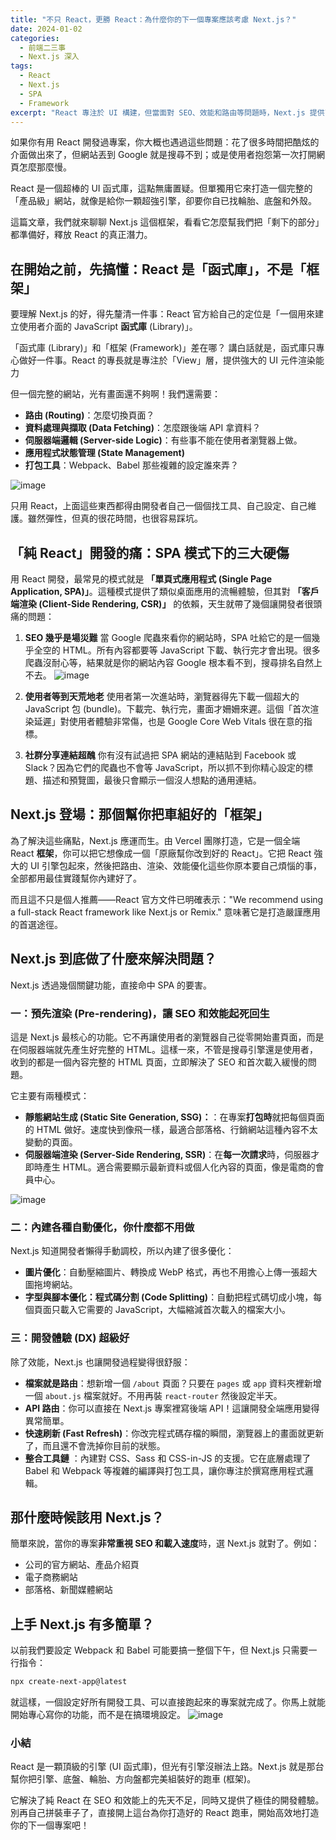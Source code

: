 ```yaml
---
title: "不只 React，更勝 React：為什麼你的下一個專案應該考慮 Next.js？"
date: 2024-01-02
categories:
  - 前端二三事
  - Next.js 深入
tags:
  - React
  - Next.js
  - SPA
  - Framework
excerpt: "React 專注於 UI 構建，但當面對 SEO、效能和路由等問題時，Next.js 提供了更全面的解決方案。這篇文章將帶你了解從函式庫到框架的必要性。"
---
```



如果你有用 React 開發過專案，你大概也遇過這些問題：花了很多時間把酷炫的介面做出來了，但網站丟到 Google 就是搜尋不到；或是使用者抱怨第一次打開網頁怎麼那麼慢。

React 是一個超棒的 UI 函式庫，這點無庸置疑。但單獨用它來打造一個完整的「產品級」網站，就像是給你一顆超強引擎，卻要你自已找輪胎、底盤和外殼。

這篇文章，我們就來聊聊 Next.js 這個框架，看看它怎麼幫我們把「剩下的部分」都準備好，釋放 React 的真正潛力。

## 在開始之前，先搞懂：React 是「函式庫」，不是「框架」

要理解 Next.js 的好，得先釐清一件事：React 官方給自己的定位是「一個用來建立使用者介面的 JavaScript **函式庫** (Library)」。

「函式庫 (Library)」和「框架 (Framework)」差在哪？
講白話就是，函式庫只專心做好一件事。React 的專長就是專注於「View」層，提供強大的 UI 元件渲染能力

但一個完整的網站，光有畫面還不夠啊！我們還需要：

  * **路由 (Routing)**：怎麼切換頁面？
  * **資料處理與擷取 (Data Fetching)**：怎麼跟後端 API 拿資料？
  * **伺服器端邏輯 (Server-side Logic)**：有些事不能在使用者瀏覽器上做。
  * **應用程式狀態管理 (State Management)**
  * **打包工具**：Webpack、Babel 那些複雜的設定誰來弄？

![image](https://hackmd.io/_uploads/Hk8HSnn6xx.png)



只用 React，上面這些東西都得由開發者自己一個個找工具、自己設定、自己維護。雖然彈性，但真的很花時間，也很容易踩坑。

## 「純 React」開發的痛：SPA 模式下的三大硬傷

用 React 開發，最常見的模式就是 **「單頁式應用程式 (Single Page Application, SPA)」**。這種模式提供了類似桌面應用的流暢體驗，但其對 **「客戶端渲染 (Client-Side Rendering, CSR)」** 的依賴，天生就帶了幾個讓開發者很頭痛的問題：

1.  **SEO 幾乎是場災難**
    當 Google 爬蟲來看你的網站時，SPA 吐給它的是一個幾乎全空的 HTML。所有內容都要等 JavaScript 下載、執行完才會出現。很多爬蟲沒耐心等，結果就是你的網站內容 Google 根本看不到，搜尋排名自然上不去。
    ![image](https://hackmd.io/_uploads/r1tKShnaxe.png)


2.  **使用者等到天荒地老**
    使用者第一次進站時，瀏覽器得先下載一個超大的 JavaScript 包 (bundle)。下載完、執行完，畫面才姍姍來遲。這個「首次渲染延遲」對使用者體驗非常傷，也是 Google Core Web Vitals 很在意的指標。

3.  **社群分享連結超醜**
    你有沒有試過把 SPA 網站的連結貼到 Facebook 或 Slack？因為它們的爬蟲也不會等 JavaScript，所以抓不到你精心設定的標題、描述和預覽圖，最後只會顯示一個沒人想點的通用連結。

## Next.js 登場：那個幫你把車組好的「框架」


為了解決這些痛點，Next.js 應運而生。由 Vercel 團隊打造，它是一個全端 React **框架**，你可以把它想像成一個「原廠幫你改到好的 React」。它把 React 強大的 UI 引擎包起來，然後把路由、渲染、效能優化這些你原本要自己煩惱的事，全部都用最佳實踐幫你內建好了。

而且這不只是個人推薦——React 官方文件已明確表示："We recommend using a full-stack React framework like Next.js or Remix." 意味著它是打造嚴謹應用的首選途徑。

## Next.js 到底做了什麼來解決問題？

Next.js 透過幾個關鍵功能，直接命中 SPA 的要害。

### 一：預先渲染 (Pre-rendering)，讓 SEO 和效能起死回生

這是 Next.js 最核心的功能。它不再讓使用者的瀏覽器自己從零開始畫頁面，而是在伺服器端就先產生好完整的 HTML。這樣一來，不管是搜尋引擎還是使用者，收到的都是一個內容完整的 HTML 頁面，立即解決了 SEO 和首次載入緩慢的問題。

它主要有兩種模式：

  * **靜態網站生成 (Static Site Generation, SSG)：**：在專案**打包時**就把每個頁面的 HTML 做好。速度快到像飛一樣，最適合部落格、行銷網站這種內容不太變動的頁面。
  * **伺服器端渲染 (Server-Side Rendering, SSR)**：在**每一次請求**時，伺服器才即時產生 HTML。適合需要顯示最新資料或個人化內容的頁面，像是電商的會員中心。

![image](https://hackmd.io/_uploads/Hyy6B2npex.png)


### 二：內建各種自動優化，你什麼都不用做

Next.js 知道開發者懶得手動調校，所以內建了很多優化：

  * **圖片優化**：自動壓縮圖片、轉換成 WebP 格式，再也不用擔心上傳一張超大圖拖垮網站。
  * **字型與腳本優化：程式碼分割 (Code Splitting)**：自動把程式碼切成小塊，每個頁面只載入它需要的 JavaScript，大幅縮減首次載入的檔案大小。

### 三：開發體驗 (DX) 超級好

除了效能，Next.js 也讓開發過程變得很舒服：

  * **檔案就是路由**：想新增一個 `/about` 頁面？只要在 `pages` 或 `app` 資料夾裡新增一個 `about.js` 檔案就好。不用再裝 `react-router` 然後設定半天。
  * **API 路由**：你可以直接在 Next.js 專案裡寫後端 API！這讓開發全端應用變得異常簡單。
  * **快速刷新 (Fast Refresh)**：你改完程式碼存檔的瞬間，瀏覽器上的畫面就更新了，而且還不會洗掉你目前的狀態。
  * **整合工具鏈** ：內建對 CSS、Sass 和 CSS-in-JS 的支援。它在底層處理了 Babel 和 Webpack 等複雜的編譯與打包工具，讓你專注於撰寫應用程式邏輯。

## 那什麼時候該用 Next.js？

簡單來說，當你的專案**非常重視 SEO 和載入速度**時，選 Next.js 就對了。例如：

  * 公司的官方網站、產品介紹頁
  * 電子商務網站
  * 部落格、新聞媒體網站

## 上手 Next.js 有多簡單？

以前我們要設定 Webpack 和 Babel 可能要搞一整個下午，但 Next.js 只需要一行指令：

```bash
npx create-next-app@latest
```

就這樣，一個設定好所有開發工具、可以直接跑起來的專案就完成了。你馬上就能開始專心寫你的功能，而不是在搞環境設定。
![image](https://hackmd.io/_uploads/SJi0S22plx.png)

### 小結

React 是一顆頂級的引擎 (UI 函式庫)，但光有引擎沒辦法上路。Next.js 就是那台幫你把引擎、底盤、輪胎、方向盤都完美組裝好的跑車 (框架)。

它解決了純 React 在 SEO 和效能上的先天不足，同時又提供了極佳的開發體驗。別再自己拼裝車子了，直接開上這台為你打造好的 React 跑車，開始高效地打造你的下一個專案吧！



